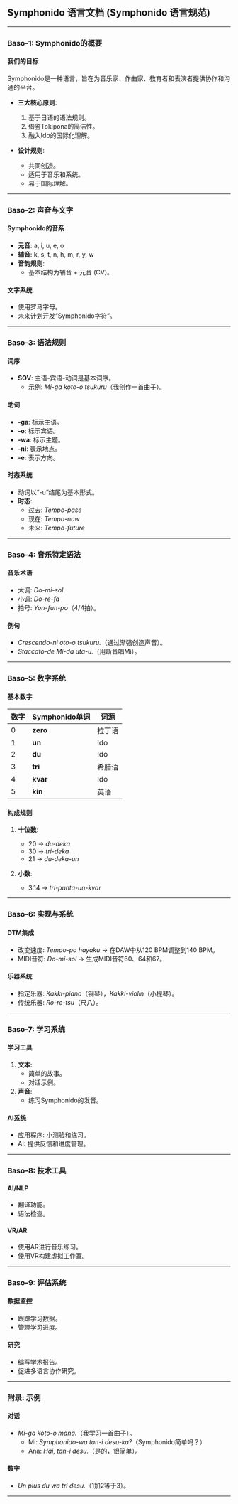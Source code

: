 ## **Symphonido 语言文档 (Symphonido 语言规范)**

---

### **Baso-1: Symphonido的概要**
#### **我们的目标**
Symphonido是一种语言，旨在为音乐家、作曲家、教育者和表演者提供协作和沟通的平台。

- **三大核心原则**:
  1. 基于日语的语法规则。  
  2. 借鉴Tokipona的简洁性。  
  3. 融入Ido的国际化理解。  

- **设计规则**:
  - 共同创造。  
  - 适用于音乐和系统。  
  - 易于国际理解。

---

### **Baso-2: 声音与文字**
#### **Symphonido的音系**
- **元音**: a, i, u, e, o  
- **辅音**: k, s, t, n, h, m, r, y, w  
- **音韵规则**:  
  - 基本结构为辅音 + 元音 (CV)。  

#### **文字系统**
- 使用罗马字母。  
- 未来计划开发“Symphonido字符”。  

---

### **Baso-3: 语法规则**
#### **词序**
- **SOV**: 主语-宾语-动词是基本词序。  
  - 示例: *Mi-ga koto-o tsukuru*（我创作一首曲子）。  

#### **助词**
- **-ga**: 标示主语。  
- **-o**: 标示宾语。  
- **-wa**: 标示主题。  
- **-ni**: 表示地点。  
- **-e**: 表示方向。

#### **时态系统**
- 动词以“-u”结尾为基本形式。  
- **时态**:  
  - 过去: *Tempo-pase*  
  - 现在: *Tempo-now*  
  - 未来: *Tempo-future*

---

### **Baso-4: 音乐特定语法**
#### **音乐术语**
- 大调: *Do-mi-sol*  
- 小调: *Do-re-fa*  
- 拍号: *Yon-fun-po*（4/4拍）。  

#### **例句**
- *Crescendo-ni oto-o tsukuru.*（通过渐强创造声音）。  
- *Staccato-de Mi-da uta-u.*（用断音唱Mi）。

---

### **Baso-5: 数字系统**
#### **基本数字**
| 数字 | Symphonido单词 | 词源 |  
|------|----------------|------|  
| 0    | **zero**       | 拉丁语  
| 1    | **un**         | Ido  
| 2    | **du**         | Ido  
| 3    | **tri**        | 希腊语  
| 4    | **kvar**       | Ido  
| 5    | **kin**        | 英语  

#### **构成规则**
1. **十位数**:
   - 20 → *du-deka*  
   - 30 → *tri-deka*  
   - 21 → *du-deka-un*  

2. **小数**:
   - 3.14 → *tri-punta-un-kvar*  

---

### **Baso-6: 实现与系统**
#### **DTM集成**
- 改变速度: *Tempo-po hayaku* → 在DAW中从120 BPM调整到140 BPM。  
- MIDI音符: *Do-mi-sol* → 生成MIDI音符60、64和67。

#### **乐器系统**
- 指定乐器: *Kakki-piano*（钢琴），*Kakki-violin*（小提琴）。  
- 传统乐器: *Ro-re-tsu*（尺八）。

---

### **Baso-7: 学习系统**
#### **学习工具**
1. **文本**:
   - 简单的故事。  
   - 对话示例。  
2. **声音**:
   - 练习Symphonido的发音。  

#### **AI系统**
- 应用程序: 小测验和练习。  
- AI: 提供反馈和进度管理。  

---

### **Baso-8: 技术工具**
#### **AI/NLP**
- 翻译功能。  
- 语法检查。  

#### **VR/AR**
- 使用AR进行音乐练习。  
- 使用VR构建虚拟工作室。  

---

### **Baso-9: 评估系统**
#### **数据监控**
- 跟踪学习数据。  
- 管理学习进度。  

#### **研究**
- 编写学术报告。  
- 促进多语言协作研究。  

---

### **附录: 示例**
#### **对话**
- *Mi-ga koto-o mana.*（我学习一首曲子）。  
  - Mi: *Symphonido-wa tan-i desu-ka?*（Symphonido简单吗？）  
  - Ana: *Hai, tan-i desu.*（是的，很简单）。  

#### **数字**
- *Un plus du wa tri desu.*（1加2等于3）。  

---
